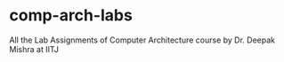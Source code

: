 # comp-arch-labs
All the Lab Assignments of Computer Architecture course by Dr. Deepak Mishra at IITJ
